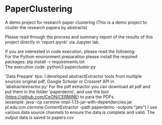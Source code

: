 # PaperClustering
A demo project for research paper clustering
(This is a demo project to cluster the research papers by abstracts)

Please read through the process and summary report of the results of this project 
directly in 'report.ipynb' via Jupyter lab.


If you are interested in code execution, please read the following:  
For the Python environment preparation please install the required packages: pip install -r requirements.txt  
The execution code: python3 papercluster.py

'Data Prepare' tips: I developed abstractExtractor tools from multiple sources original pdf, Google Scholar or Crossref API in 'abstractextractor.py'
For the pdf extractor you can download all pdf and put them in the folder 'paperdemo', and use the tool (https://github.com/CeON/CERMINE) to para the PDFs.  
(example: java -cp cermine-impl-1.13-jar-with-dependencies.jar pl.edu.icm.cermine.ContentExtractor -path paperdemo -outputs "jats")
I use various data source channels to ensure the data is complete and valid. The output data is saved to papers.csv









